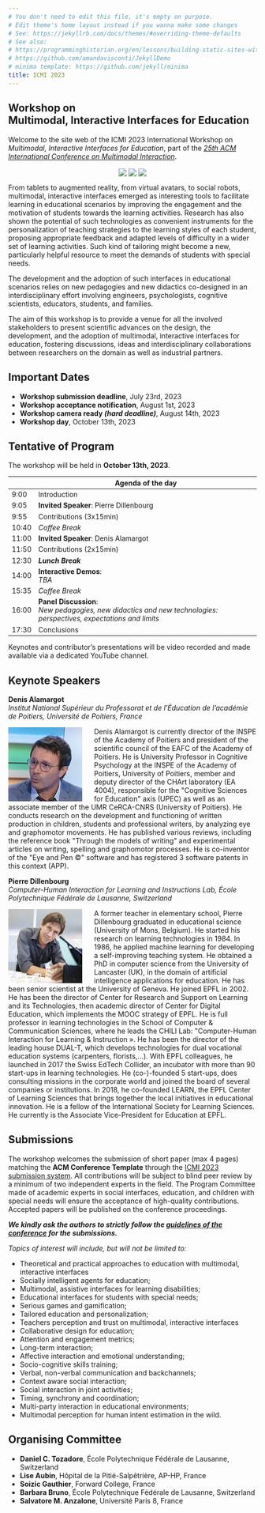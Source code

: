 ```yaml
---
# You don't need to edit this file, it's empty on purpose.
# Edit theme's home layout instead if you wanna make some changes
# See: https://jekyllrb.com/docs/themes/#overriding-theme-defaults
# See also:
# https://programminghistorian.org/en/lessons/building-static-sites-with-jekyll-github-pages
# https://github.com/amandavisconti/JekyllDemo
# minima template: https://github.com/jekyll/minima
title: ICMI 2023
---
```


## Workshop on <br /> **Multimodal, Interactive Interfaces for Education**
Welcome to the site web of the ICMI 2023 International Workshop on _Multimodal, Interactive Interfaces for Education_, part of the _[25th ACM International Conference on Multimodal Interaction](https://icmi.acm.org/2023/)_.

<p align="center">
  <img src="https://upload.wikimedia.org/wikipedia/commons/thumb/4/4b/La_Tour_Eiffel_vue_de_la_Tour_Saint-Jacques%2C_Paris_ao%C3%BBt_2014_%282%29.jpg/268px-La_Tour_Eiffel_vue_de_la_Tour_Saint-Jacques%2C_Paris_ao%C3%BBt_2014_%282%29.jpg" height="125" align="center"/>
  <img src="https://upload.wikimedia.org/wikipedia/commons/thumb/a/a2/Louvre_Courtyard%2C_Looking_West.jpg/268px-Louvre_Courtyard%2C_Looking_West.jpg" height="125" align="center"/> 
    <img src="https://upload.wikimedia.org/wikipedia/commons/thumb/6/6d/Arc_de_Triomphe_HDR_2007.jpg/132px-Arc_de_Triomphe_HDR_2007.jpg" height="125" align="center"/> 
</p>

From tablets to augmented reality, from virtual avatars, to social robots, multimodal, interactive interfaces emerged as interesting tools to facilitate learning in educational scenarios by improving the engagement and the motivation of students towards the learning activities. Research has also shown the potential of such technologies as convenient instruments for the personalization of teaching strategies to the learning styles of each student, proposing appropriate feedback and adapted levels of difficulty in a wider set of learning activities. Such kind of tailoring might become a new, particularly helpful resource to meet the demands of students with special needs. 

The development and the adoption of such interfaces in educational scenarios relies on new pedagogies and new didactics co-designed in an interdisciplinary effort involving engineers, psychologists, cognitive scientists, educators, students, and families.

The aim of this workshop is to provide a venue for all the involved stakeholders to present scientific advances on the design, the development, and the adoption of multimodal, interactive interfaces for education, fostering discussions, ideas and interdisciplinary collaborations between researchers on the domain as well as industrial partners.


## Important Dates
- **Workshop submission deadline**, July 23rd, 2023
- **Workshop acceptance notification**, August 1st, 2023
- **Workshop camera ready _(hard deadline)_**, August 14th, 2023
- **Workshop day**, October 13th, 2023 


## Tentative of Program
The workshop will be held in **October 13th, 2023**.

| | Agenda of the day |
|-------|-------|
| 9:00  | Introduction |
| 9:05  | **Invited Speaker**: Pierre Dillenbourg |
| 9:55  | Contributions (3x15min) |
| 10:40 | _Coffee Break_ |
| 11:00 | **Invited Speaker**: Denis Alamargot |
| 11:50 | Contributions (2x15min) |
| 12:30 | _**Lunch Break**_ |
| 14:00 | **Interactive Demos**: <br /> _TBA_ |
| 15:35 | _Coffee Break_ |
| 16:00 | **Panel Discussion**: <br />  _New pedagogies, new didactics and new technologies: perspectives, expectations and limits_ |
| 17:30 | Conclusions  |

Keynotes and contributor’s presentations will be video recorded and made available via a dedicated YouTube channel.


## Keynote Speakers
**Denis Alamargot** <br />
_Institut National Supérieur du Professorat et de l’Éducation de l’académie de Poitiers, Université de Poitiers, France_ 

<img align="left" src="/icmi2023/people-denis-alamargot.jpg" style="margin-right: 1.5rem" height="150">
Denis Alamargot  is currently director of the INSPE of the Academy of Poitiers and president of the scientific council of the EAFC of the Academy of Poitiers. He is University Professor in Cognitive Psychology at the INSPE of the Academy of Poitiers, University of Poitiers, member and deputy director of the CHArt laboratory (EA 4004), responsible for the "Cognitive Sciences for Education" axis (UPEC) as well as an associate member of the UMR CeRCA-CNRS (University of Poitiers). He conducts research on the development and functioning of written production in children, students and professional writers, by analyzing eye and graphomotor movements. He has published various reviews, including the reference book "Through the models of writing" and experimental articles on writing, spelling and graphomotor processes. He is co-inventor of the "Eye and Pen ©" software and has registered 3 software patents in this context (APP).

**Pierre Dillenbourg** <br />
_Computer-Human Interaction for Learning and Instructions Lab, École Polytechnique Fédérale de Lausanne, Switzerland_ <br />

<img align="left" src="/icmi2023/people-pierre-dillenbourg.jpg" style="margin-right: 1.5rem" height="150">
A former teacher in elementary school, Pierre Dillenbourg graduated in educational science (University of Mons, Belgium). He started his research on learning technologies in 1984. In 1986, he applied machine learning for developing a self-improving teaching system. He obtained a PhD in computer science from the University of Lancaster (UK), in the domain of artificial intelligence applications for education. He has been senior scientist at the University of Geneva. He joined EPFL in 2002. He has been the director of Center for Research and Support on Learning and its Technologies, then academic director of Center for Digital Education, which implements the MOOC strategy of EPFL. He is full professor in learning technologies in the School of Computer & Communication Sciences, where he leads the CHILI Lab: "Computer-Human Interaction for Learning & Instruction ». He has been the director of the leading house DUAL-T, which develops technologies for dual vocational education systems (carpenters, florists,...). With EPFL colleagues, he launched in 2017 the Swiss EdTech Collider, an incubator with more than 90 start-ups in learning technologies. He (co-)-founded 5 start-ups, does consulting missions in the corporate world and joined the board of several companies or institutions. In 2018, he co-founded LEARN, the EPFL Center of Learning Sciences that brings together the local initiatives in educational innovation. He is a fellow of the International Society for Learning Sciences. He currently is the Associate Vice-President for Education at EPFL.


## Submissions
The workshop welcomes the submission of short paper (max 4 pages) matching the **ACM Conference Template** through the [ICMI 2023 submission system](https://new.precisionconference.com/submissions/icmi23a). All contributions will be subject to blind peer review by a minimum of two independent experts in the field. The Program Committee made of academic experts in social interfaces, education, and children with special needs will ensure the acceptance of high-quality contributions. Accepted papers will be published on the conference proceedings.

_**We kindly ask the authors to strictly follow the [guidelines of the conference](https://icmi.acm.org/2023/guidelines-for-authors/) for the submissions.**_

_Topics of interest will include, but will not be limited to:_
- Theoretical and practical approaches to education with multimodal, interactive interfaces
- Socially intelligent agents for education;
- Multimodal, assistive interfaces for learning disabilities;
- Educational interfaces for students with special needs; 
- Serious games and gamification;
- Tailored education and personalization;
- Teachers perception and trust on multimodal, interactive interfaces
- Collaborative design for education;
- Attention and engagement metrics;
- Long-term interaction;
- Affective interaction and emotional understanding;
- Socio-cognitive skills training;
- Verbal, non-verbal communication and backchannels;
- Context aware social interaction;
- Social interaction in joint activities;
- Timing, synchrony and coordination;
- Multi-party interaction in educational environments;
- Multimodal perception for human intent estimation in the wild.

<!--
## Tentative of Demos
- [ ] INSHEA
- [ ] Dynamilis
- [ ] Mila
- [ ] MindMaze
- [ ] LearnEnjoy
- [ ] QTrobot
-->

## Organising Committee
- **Daniel C. Tozadore**, École Polytechnique Fédérale de Lausanne, Switzerland
- **Lise Aubin**, Hôpital de la Pitié-Salpêtrière, AP-HP, France
- **Soizic Gauthier**, Forward College, France
- **Barbara Bruno**, École Polytechnique Fédérale de Lausanne, Switzerland
- **Salvatore M. Anzalone**, Université Paris 8, France

